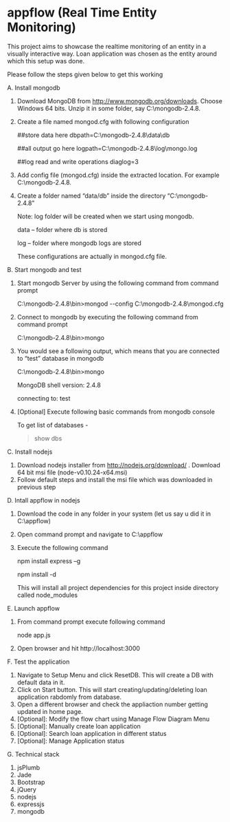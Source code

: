 appflow (Real Time Entity Monitoring)
=====================================

This project aims to showcase the realtime monitoring of an entity in a visually interactive way.
Loan application was chosen as the entity around which this setup was done.

Please follow the steps given below to get this working

A. Install mongodb
   1. Download MongoDB from http://www.mongodb.org/downloads. 
      Choose Windows 64 bits. Unzip it in some folder, say C:\mongodb-2.4.8.
   2. Create a file named mongod.cfg with following configuration

      ##store data here
      dbpath=C:\mongodb-2.4.8\data\db
 
      ##all output go here
      logpath=C:\mongodb-2.4.8\log\mongo.log
 
      ##log read and write operations
      diaglog=3
   3. Add  config file (mongod.cfg) inside the extracted location. For example C:\mongodb-2.4.8.
   4. Create a folder named “data/db” inside the directory “C:\mongodb-2.4.8”
      
      Note: log folder will be created when we start using mongodb.
      
      data – folder where db is stored
      
      log – folder where mongodb logs are stored
      
      These configurations are actually in mongod.cfg file.
      
B. Start mongodb and test
   1. Start mongodb Server by using the following command from command prompt
      
      C:\mongodb-2.4.8\bin>mongod --config C:\mongodb-2.4.8\mongod.cfg
   2. Connect to mongodb by executing the following command from command prompt
      
      C:\mongodb-2.4.8\bin>mongo
   3. You would see a following output, which means that you are connected to “test” database in mongodb
      
      C:\mongodb-2.4.8\bin>mongo
      
      MongoDB shell version: 2.4.8
      
      connecting to: test
      
      >
   4. [Optional] Execute following basic commands from mongodb console
      
      To get list of databases - 
      
      > show dbs
      
C. Install nodejs
   1. Download nodejs installer from http://nodejs.org/download/ . Download 64 bit msi file (node-v0.10.24-x64.msi)
   2. Follow default steps and install the msi file which was downloaded in previous step
   
D. Intall appflow in nodejs
   1. Download the code in any folder in your system (let us say u did it in C:\appflow)
   2. Open command prompt and navigate to C:\appflow
   3. Execute the following command
      
      npm install express –g
      
      npm install -d
      
      This will install all project dependencies for this project inside directory called node_modules
      
E. Launch appflow
   1. From command prompt execute following command

      node app.js
   2. Open browser and hit http://localhost:3000
   
F. Test the application
   1. Navigate to Setup Menu and click ResetDB. This will create a DB with default data in it.
   2. Click on Start button. This will start creating/updating/deleting loan application rabdomly from database.
   3. Open a different browser and check the appliaction number getting updated in home page.
   4. [Optional]: Modify the flow chart using Manage Flow Diagram Menu
   5. [Optional]: Manually create loan application
   6. [Optional]: Search loan application in different status
   7. [Optional]: Manage Application status

G. Technical stack
   1. jsPlumb
   2. Jade
   3. Bootstrap
   4. jQuery
   5. nodejs
   6. expressjs
   7. mongodb

